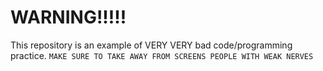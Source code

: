 # WARNING!!!!!
This repository is an example of VERY VERY bad code/programming practice. `MAKE SURE TO TAKE AWAY FROM SCREENS PEOPLE WITH WEAK NERVES`

